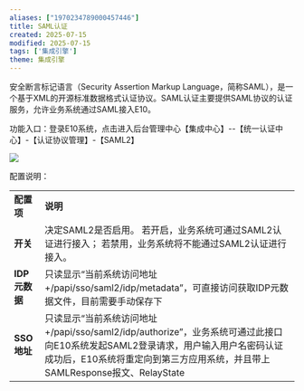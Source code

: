 ```yaml
---
aliases: ["1970234789000457446"]
title: SAML认证
created: 2025-07-15
modified: 2025-07-15
tags: ['集成引擎']
theme: 集成引擎
---
```


安全断言标记语言（Security Assertion Markup Language，简称SAML），是一个基于XML的开源标准数据格式认证协议。SAML认证主要提供SAML协议的认证服务，允许业务系统通过SAML接入E10。

功能入口：登录E10系统，点击进入后台管理中心【集成中心】--【统一认证中心】-【认证协议管理】-【SAML2】

![](https://myhelpdoc.oss-cn-heyuan.aliyuncs.com/mdimages/68219745172c4f002c0e1a2e311f040c.jpg)

配置说明：

|  |  |
| --- | --- |
| **配置项** | **说明** |
| **开关** | 决定SAML2是否启用。  若开启，业务系统可通过SAML2认证进行接入；  若禁用，业务系统将不能通过SAML2认证进行接入。 |
| **IDP元数据** | 只读显示“当前系统访问地址+/papi/sso/saml2/idp/metadata”，可直接访问获取IDP元数据文件，目前需要手动保存下 |
| **SSO地址** | 只读显示“当前系统访问地址+/papi/sso/saml2/idp/authorize”，业务系统可通过此接口向E10系统发起SAML2登录请求，用户输入用户名密码认证成功后，E10系统将重定向到第三方应用系统，并且带上SAMLResponse报文、RelayState |
